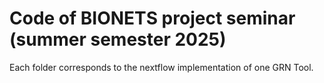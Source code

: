 # Code of BIONETS project seminar (summer semester 2025)

Each folder corresponds to the nextflow implementation of one GRN Tool.